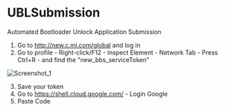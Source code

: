 # UBLSubmission
Automated Bootloader Unlock Application Submission
1. Go to http://new.c.mi.com/global and log in
2. Go to profile - Right-click/F12 - Inspect Element - Network Tab - Press Ctrl+R - and find the "new_bbs_serviceToken"

![Screenshot_1](https://github.com/user-attachments/assets/6b643d98-f722-4692-89f3-1577d36b4618)

3. Save your token
4. Go to https://shell.cloud.google.com/ - Login Google
5. Paste Code
   
